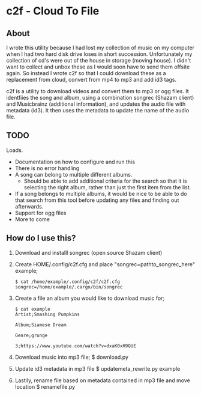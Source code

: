 # c2f - Cloud To File

## About

I wrote this utility because I had lost my collection of music on my computer when I had two hard disk drive loses in short succession.
Unfortunately my collection of cd's were out of the house in storage (moving house). I didn't want to collect and unbox these
as I would soon have to send them offsite again.
So instead I wrote c2f so that I could download these as a replacement from cloud, convert from mp4 to mp3 and add id3 tags.

c2f is a utility to download videos and convert them to mp3 or ogg files.
It identfiies the song and album, using a combination songrec (Shazam client) and Musicbrainz (additional information), and updates the audio file with metadata (id3).
It then uses the metadata to update the name of the audio file.

## TODO
Loads.
* Documentation on how to configure and run this
* There is no error handling
* A song can belong to multiple different albums.
    - Should be able to add additional criteria for the search
      so that it is selecting the right album, rather than just
      the first item from the list.
* If a song belongs to multiple albums, it would be nice to be
  able to do that search from this tool before updating any files
  and finding out afterwards.
* Support for ogg files
* More to come


## How do I use this?
1. Download and installl songrec (open source Shazam client)

2. Create HOME/.config/c2f.cfg and place "songrec=pathto_songrec_here"
   example;

       $ cat /home/example/.config/c2f/c2f.cfg
       songrec=/home/example/.cargo/bin/songrec

3. Create a file an album you would like to download music for;

       $ cat example
       Artist;Smashing Pumpkins

       Album;Siamese Dream

       Genre;grunge

       3;https://www.youtube.com/watch?v=dxaK0xH9QUE


4. Download music into mp3 file;
       $ download.py

5. Update id3 metadata in mp3 file
      $ updatemeta_rewrite.py example

6. Lastily, rename file based on metadata contained in mp3 file and move location
     $ renamefile.py
   
